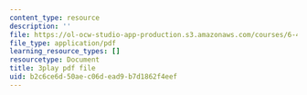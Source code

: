 ```yaml
---
content_type: resource
description: ''
file: https://ol-ocw-studio-app-production.s3.amazonaws.com/courses/6-451-principles-of-digital-communication-ii-spring-2005/b2c6ce6d50aec06dead9b7d1862f4eef_SV08nmxzdAU.pdf
file_type: application/pdf
learning_resource_types: []
resourcetype: Document
title: 3play pdf file
uid: b2c6ce6d-50ae-c06d-ead9-b7d1862f4eef
---
```

